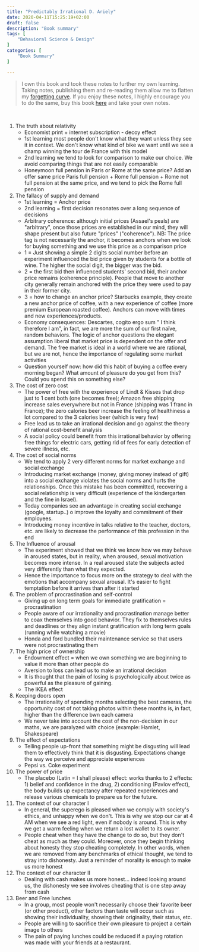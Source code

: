 ```yaml
---
title: "Predictably Irrational D. Ariely"
date: 2020-04-11T15:25:19+02:00
draft: false
description: "Book summary"
tags: [ 
    "Behavioral Science & Design"
]
categories: [
    "Book Summary"
]

---
```



<!--more--> 

> I own this book and took these notes to further my own learning. Taking notes, publishing them and re-reading them allow me to flatten my [forgetting curve](https://en.wikipedia.org/wiki/Forgetting_curve). If you enjoy these notes, I highly encourage you to do the same, buy this book [here](https://www.amazon.com/Predictably-Irrational-text-First-Ariely/dp/B004NS8T1C/ref=sr_1_2?crid=3SFTD57BIB4Z8&dchild=1&keywords=predictably+irrational&qid=1586611045&sprefix=predic%2Caps%2C411&sr=8-2) and take your own notes.


 
1. The truth about relativity
    * Economist print + internet subscription - decoy effect
    * 1st learning most people don't know what they want unless they see it in context. We don't know what kind of bike we want until we see a champ winning the tour de France with this model
    * 2nd learning we tend to look for comparison to make our choice. We avoid comparing things that are not easily comparable
    * Honeymoon full pension in Paris or Rome at the same price? Add an offer same price Paris full pension + Rome full pension + Rome not full pension at the same price, and we tend to pick the Rome full pension
2. The fallacy of supply and demand
    * 1st learning = Anchor price
    * 2nd learning = first decision resonates over a long sequence of decisions
    * Arbitrary coherence: although initial prices (Assael's peals) are "arbitrary", once those prices are established in our mind, they will shape present but also future "prices" ("coherence"). NB: The price tag is not necessarily the anchor, it becomes anchors when we look for buying something and we use this price as a comparison price
    * 1 = Just showing a simple 2 digits social number before an experiment influenced the bid price given by students for a bottle of wine. The higher the social digit, the bigger was the bid. 
    * 2 = the first bid then influenced students' second bid, their anchor price remains (coherence principle). People that move to another city generally remain anchored with the price they were used to pay in their former city.
    * 3 = how to change an anchor price? Starbucks example, they create a new anchor price of coffee, with a new experience of coffee (more premium European roasted coffee). Anchors can move with times and new experiences/products.
    * Economy consequences: Descartes, cogito ergo sum " I think therefore I am", in fact, we are more the sum of our first naïve, random behaviors. The logic of anchor questions the elegant assumption liberal that market price is dependent on the offer and demand. The free market is ideal in a world where we are rational, but we are not, hence the importance of regulating some market activities
    * Question yourself now: how did this habit of buying a coffee every morning began? What amount of pleasure do you get from this? Could you spend this on something else?
3. The cost of zero cost
    * The power of free with the experience of Lindt & Kisses that drop just to 1 cent both (one becomes free); Amazon free shipping increase sales everywhere but not in France (shipping was 1 franc in France); the zero calories beer increase the feeling of healthiness a lot compared to the 3 calories beer (which is very few)
    * Free lead us to take an irrational decision and go against the theory of rational cost-benefit analysis
    * A social policy could benefit from this irrational behavior by offering free things for electric cars, getting rid of fees for early detection of severe illness, etc.
4. The cost of social norms
    * We tend to apply 2 very different norms for market exchange and social exchange
    * Introducing market exchange (money, giving money instead of gift) into a social exchange violates the social norms and hurts the relationships. Once this mistake has been committed, recovering a social relationship is very difficult (experience of the kindergarten and the fine in Israel).
    * Today companies see an advantage in creating social exchange (google, startup..) o improve the loyalty and commitment of their employees.
    * Introducing money incentive in talks relative to the teacher, doctors, etc. are likely to decrease the performance of this profession in the end
5. The Influence of arousal
    * The experiment showed that we think we know how we may behave in aroused states, but in reality, when aroused, sexual motivation becomes more intense. In a real aroused state the subjects acted very differently than what they expected.
    * Hence the importance to focus more on the strategy to deal with the emotions that accompany sexual arousal. It's easier to fight temptation before it arrives than after it started
6. The problem of procrastination and self-control
    * Giving up on long term goals for immediate gratification = procrastination
    * People aware of our irrationality and procrastination manage better to coax themselves into good behavior. They fix to themselves rules and deadlines or they align instant gratification with long term goals (running while watching a movie)
    * Honda and ford bundled their maintenance service so that users were not procrastinating them
7. The high price of ownership
    * Endowment effect = when we own something we are beginning to value it more than other people do
    * Aversion to loss can lead us to make an irrational decision
    * It is thought that the pain of losing is psychologically about twice as powerful as the pleasure of gaining.
    * The IKEA effect
8. Keeping doors open
    * The irrationality of spending months selecting the best cameras, the opportunity cost of not taking photos within these months is, in fact, higher than the difference bwn each camera
    * We never take into account the cost of the non-decision in our maths, we are paralyzed with choice (example: Hamlet, Shakespeare)
9. The effect of expectations
    * Telling people up-front that something might be disgusting will lead them to effectively think that it is disgusting. Expectations change the way we perceive and appreciate experiences
    * Pepsi vs. Coke experiment
10. The power of price
    * The placebo (Latin = I shall please) effect: works thanks to 2 effects: 1) belief and confidence in the drug, 2) conditioning (Pavlov effect), the body builds up expectancy after repeated experiences and release various chemicals to prepare us for the future.
11. The context of our character I
    * In general, the superego is pleased when we comply with society's ethics, and unhappy when we don't. This is why we stop our car at 4 AM when we see a red light, even if nobody is around. This is why we get a warm feeling when we return a lost wallet to its owner.
    * People cheat when they have the change to do so, but they don't cheat as much as they could. Moreover, once they begin thinking about honesty they stop cheating completely. In other words, when we are removed from any benchmarks of ethical thought, we tend to stray into dishonesty. Just a reminder of morality is enough to make us more honest
12. The context of our character II
    * Dealing with cash makes us more honest… indeed looking around us, the dishonesty we see involves cheating that is one step away from cash
13. Beer and Free lunches
    * In a group, most people won't necessarily choose their favorite beer (or other product), other factors than taste will occur such as showing their individuality, showing their originality, their status, etc.
    * People are willing to sacrifice their own pleasure to project a certain image to others
    * The pain of paying lunches could be reduced if a paying rotation was made with your friends at a restaurant.


